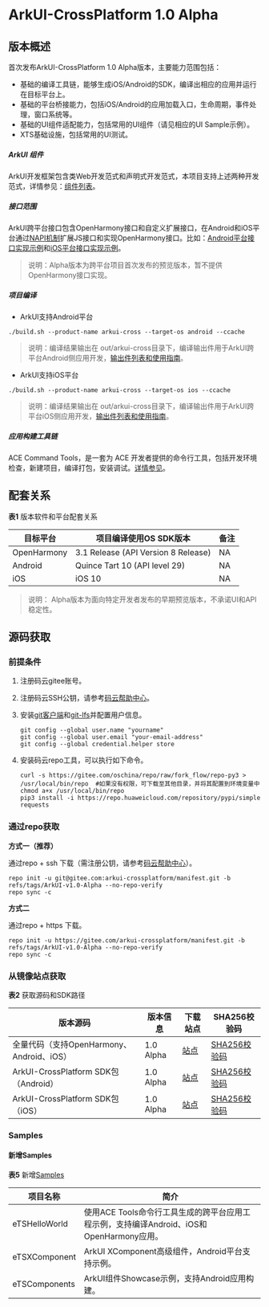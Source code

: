 # ArkUI-CrossPlatform 1.0 Alpha

## 版本概述

首次发布ArkUI-CrossPlatform 1.0 Alpha版本，主要能力范围包括：

- 基础的编译工具链，能够生成iOS/Android的SDK，编译出相应的应用并运行在目标平台上。
- 基础的平台桥接能力，包括iOS/Android的应用加载入口，生命周期，事件处理，窗口系统等。
- 基础的UI组件适配能力，包括常用的UI组件（请见相应的UI Sample示例）。
- XTS基础设施，包括常用的UI测试。

##### ArkUI 组件

ArkUI开发框架包含类Web开发范式和声明式开发范式，本项目支持上述两种开发范式，详情参见：[组件列表](https://gitee.com/arkui-crossplatform/doc/blob/master/application-dev/components/arkui-component-list.md)。

##### 接口范围

ArkUI跨平台接口包含OpenHarmony接口和自定义扩展接口，在Android和iOS平台通过[NAPI机制](https://gitee.com/openharmony/arkui_napi)扩展JS接口和实现OpenHarmony接口。比如：[Android平台接口实现示例](../contribute/tutorial/how-to-use-napi-on-Android.md)和[iOS平台接口实现示例](../contribute/tutorial/how-to-use-napi-on-iOS.md)。

>说明：Alpha版本为跨平台项目首次发布的预览版本，暂不提供OpenHarmony接口实现。

##### 项目编译

* ArkUI支持Android平台

```
./build.sh --product-name arkui-cross --target-os android --ccache
```

> 说明：编译结果输出在 out/arkui-cross目录下，编译输出件用于ArkUI跨平台Android侧应用开发，[输出件列表和使用指南](../contribute/tutorial/how-to-build-Android-app.md)。

* ArkUI支持iOS平台

```
./build.sh --product-name arkui-cross --target-os ios --ccache
```

> 说明：编译结果输出在 out/arkui-cross目录下，编译输出件用于ArkUI跨平台iOS侧应用开发，[输出件列表和使用指南](../contribute/tutorial/how-to-build-iOS-app.md)。

##### 应用构建工具链

ACE Command Tools，是一套为 ACE 开发者提供的命令行工具，包括开发环境检查，新建项目，编译打包，安装调试。[详情参见](https://gitee.com/arkui-crossplatform/cli/blob/master/README.md)。


## 配套关系

  **表1** 版本软件和平台配套关系

| 目标平台    | 项目编译使用OS SDK版本              | 备注 |
| ----------- | ----------------------------------- | ---- |
| OpenHarmony | 3.1 Release (API Version 8 Release) | NA   |
| Android     | Quince Tart 10 (API level 29)       | NA   |
| iOS         | iOS 10                              | NA   |

>说明： Alpha版本为面向特定开发者发布的早期预览版本，不承诺UI和API稳定性。

## 源码获取


### 前提条件

1. 注册码云gitee账号。

2. 注册码云SSH公钥，请参考[码云帮助中心](https://gitee.com/help/articles/4191)。

3. 安装[git客户端](https://gitee.com/link?target=https%3A%2F%2Fgit-scm.com%2Fbook%2Fzh%2Fv2%2F%25E8%25B5%25B7%25E6%25AD%25A5-%25E5%25AE%2589%25E8%25A3%2585-Git)和[git-lfs](https://gitee.com/vcs-all-in-one/git-lfs?_from=gitee_search#downloading)并配置用户信息。
  
   ```
   git config --global user.name "yourname"
   git config --global user.email "your-email-address"
   git config --global credential.helper store
   ```

4. 安装码云repo工具，可以执行如下命令。
  
   ```
   curl -s https://gitee.com/oschina/repo/raw/fork_flow/repo-py3 > /usr/local/bin/repo  #如果没有权限，可下载至其他目录，并将其配置到环境变量中chmod a+x /usr/local/bin/repo
   pip3 install -i https://repo.huaweicloud.com/repository/pypi/simple requests
   ```


### 通过repo获取

**方式一（推荐）**

通过repo + ssh 下载（需注册公钥，请参考[码云帮助中心](https://gitee.com/help/articles/4191)）。


```
repo init -u git@gitee.com:arkui-crossplatform/manifest.git -b refs/tags/ArkUI-v1.0-Alpha --no-repo-verify
repo sync -c
```

**方式二**

通过repo + https 下载。


```
repo init -u https://gitee.com/arkui-crossplatform/manifest.git -b refs/tags/ArkUI-v1.0-Alpha --no-repo-verify
repo sync -c
```

### 从镜像站点获取

**表2** 获取源码和SDK路径

| 版本源码                                  | **版本信息** | **下载站点** | **SHA256校验码** |
| ----------------------------------------- | ------------ | ------------ | ---------------- |
| 全量代码（支持OpenHarmony、Android、iOS） | 1.0 Alpha    | [站点]()     | [SHA256校验码]() |
| ArkUI-CrossPlatform SDK包（Android）      | 1.0 Alpha    | [站点]()     | [SHA256校验码]() |
| ArkUI-CrossPlatform SDK包（iOS）          | 1.0 Alpha    | [站点]()     | [SHA256校验码]() |

### Samples

#### 新增Samples

**表5** 新增[Samples](https://gitee.com/arkui-crossplatform/samples)

| 项目名称      | 简介                                                         |
| ------------- | ------------------------------------------------------------ |
| eTSHelloWorld | 使用ACE Tools命令行工具生成的跨平台应用工程示例，支持编译Android、iOS和OpenHarmony应用。 |
| eTSXComponent | ArkUI XComponent高级组件，Android平台支持示例。              |
| eTSComponents | ArkUI组件Showcase示例，支持Android应用构建。                 |
